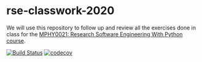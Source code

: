 # rse-classwork-2020

We will use this repository to follow up and review all the exercises done in class for the
[MPHY0021: Research Software Engineering With Python course](http://github-pages.ucl.ac.uk/rsd-engineeringcourse/).

[![Build Status](https://travis-ci.com/umitozmen/rse-classwork-2020.svg?branch=Testing)](https://travis-ci.com/umitozmen/rse-classwork-2020)
[![codecov](https://codecov.io/gh/umitozmen/rse-classwork-2020/branch/main/graph/badge.svg?token=KVrloOmngk)](https://codecov.io/gh/umitozmen/rse-classwork-2020)
